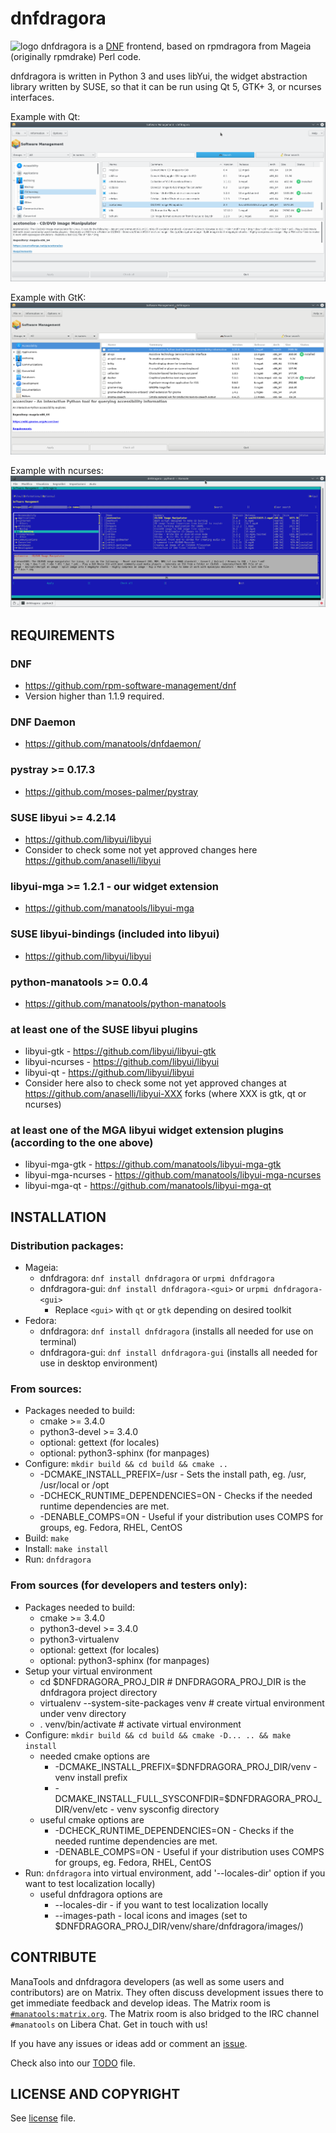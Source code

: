 # dnfdragora 
![logo](https://raw.githubusercontent.com/manatools/dnfdragora/master/share/images/64x64/dnfdragora-logo.png "dnfdragora") dnfdragora is a [DNF](http://dnf.readthedocs.io/en/latest/) frontend, based on rpmdragora from Mageia (originally rpmdrake) Perl code.

dnfdragora is written in Python 3 and uses libYui, the widget abstraction library written by SUSE, so that it can be run using Qt 5, GTK+ 3, or ncurses interfaces.

Example with Qt:
![dnfdragora with Qt UI](screenshots/dnfdragora-qt.png "dnfdragora with Qt UI")

Example with GtK:
![dnfdragora with GtK UI](screenshots/dnfdragora-gtk.png "dnfdragora with GtK UI")

Example with ncurses:
![dnfdragora with ncurses UI](screenshots/dnfdragora-ncurses.png "dnfdragora with ncurses UI")

## REQUIREMENTS

### DNF
* https://github.com/rpm-software-management/dnf
* Version higher than 1.1.9 required.

### DNF Daemon
* https://github.com/manatools/dnfdaemon/

### pystray >= 0.17.3
* https://github.com/moses-palmer/pystray

### SUSE libyui >= 4.2.14
* https://github.com/libyui/libyui
* Consider to check some not yet approved changes here https://github.com/anaselli/libyui

### libyui-mga >= 1.2.1 - our widget extension
* https://github.com/manatools/libyui-mga

### SUSE libyui-bindings (included into libyui)
* https://github.com/libyui/libyui

### python-manatools >= 0.0.4
* https://github.com/manatools/python-manatools

### at least one of the SUSE libyui plugins
* libyui-gtk     - https://github.com/libyui/libyui-gtk
* libyui-ncurses - https://github.com/libyui/libyui
* libyui-qt      - https://github.com/libyui/libyui
* Consider here also to check some not yet approved changes at
  https://github.com/anaselli/libyui-XXX forks (where XXX is
  gtk, qt or ncurses)

### at least one of the MGA libyui widget extension plugins (according to the one above)
* libyui-mga-gtk     - https://github.com/manatools/libyui-mga-gtk
* libyui-mga-ncurses - https://github.com/manatools/libyui-mga-ncurses
* libyui-mga-qt      - https://github.com/manatools/libyui-mga-qt

## INSTALLATION

### Distribution packages:
* Mageia:
    * dnfdragora: `dnf install dnfdragora` or `urpmi dnfdragora`
    * dnfdragora-gui: `dnf install dnfdragora-<gui>` or `urpmi dnfdragora-<gui>`
        * Replace `<gui>` with `qt` or `gtk` depending on desired toolkit
* Fedora:
    * dnfdragora:     `dnf install dnfdragora`     (installs all needed for use on terminal)
    * dnfdragora-gui: `dnf install dnfdragora-gui` (installs all needed for use in desktop environment)

### From sources:
* Packages needed to build:
    * cmake >= 3.4.0
    * python3-devel >= 3.4.0
    * optional: gettext        (for locales)
    * optional: python3-sphinx (for manpages)
* Configure: `mkdir build && cd build && cmake ..`
    * -DCMAKE_INSTALL_PREFIX=/usr      - Sets the install path, eg. /usr, /usr/local or /opt
    * -DCHECK_RUNTIME_DEPENDENCIES=ON  - Checks if the needed runtime dependencies are met.
    * -DENABLE_COMPS=ON                - Useful if your distribution uses COMPS for groups, eg. Fedora, RHEL, CentOS
* Build:     `make`
* Install:   `make install`
* Run:       `dnfdragora`

### From sources (for developers and testers only):
* Packages needed to build:
    * cmake >= 3.4.0
    * python3-devel >= 3.4.0
    * python3-virtualenv
    * optional: gettext        (for locales)
    * optional: python3-sphinx (for manpages)
* Setup your virtual environment
    * cd $DNFDRAGORA_PROJ_DIR                 # DNFDRAGORA_PROJ_DIR is the dnfdragora project directory
    * virtualenv --system-site-packages venv  # create virtual environment under venv directory
    * . venv/bin/activate                     # activate virtual environment
* Configure: `mkdir build && cd build && cmake -D... .. && make install`
    * needed cmake options are
        * -DCMAKE_INSTALL_PREFIX=$DNFDRAGORA_PROJ_DIR/venv              - venv install prefix 
        * -DCMAKE_INSTALL_FULL_SYSCONFDIR=$DNFDRAGORA_PROJ_DIR/venv/etc - venv sysconfig directory
    * useful cmake options are
        * -DCHECK_RUNTIME_DEPENDENCIES=ON  - Checks if the needed runtime dependencies are met.
        * -DENABLE_COMPS=ON                - Useful if your distribution uses COMPS for groups, eg. Fedora, RHEL, CentOS
* Run: `dnfdragora` into virtual environment, add '--locales-dir' option if you want to test localization locally)
    * useful dnfdragora options are
        * --locales-dir         - if you want to test localization locally
        * --images-path         - local icons and images (set to $DNFDRAGORA_PROJ_DIR/venv/share/dnfdragora/images/)

## CONTRIBUTE

ManaTools and dnfdragora developers (as well as some users and contributors) are on Matrix. They often discuss development issues there
to get immediate feedback and develop ideas. The Matrix room is [`#manatools:matrix.org`](https://matrix.to/#/!manatools:matrix.org).
The Matrix room is also bridged to the IRC channel `#manatools` on Libera Chat. Get in touch with us!

If you have any issues or ideas add or comment an [issue](https://github.com/manatools/dnfdragora/issues).

Check also into our [TODO](TODO.md) file.

## LICENSE AND COPYRIGHT

See [license](LICENSE) file.
